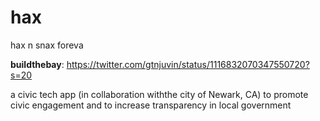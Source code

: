 # hax
hax n snax foreva

**buildthebay**: https://twitter.com/gtnjuvin/status/1116832070347550720?s=20

a civic tech app (in collaboration withthe city of Newark, CA) to promote civic engagement and to increase transparency in local government 
